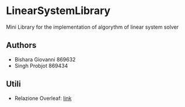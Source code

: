 # LinearSystemLibrary
Mini Library for the implementation of algorythm of linear system solver

## Authors
- Bishara Giovanni 869632
- Singh Probjot 869434

## Utili
- Relazione Overleaf: [link](https://www.overleaf.com/4112563498bmjvqvrxcbyc#6c0919)

